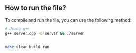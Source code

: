 ## How to run the file?

To compile and run the file, you can use  the following method:

```bash
# Using g++
g++ server.cpp -o server && ./server


make clean build run
